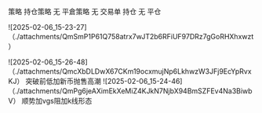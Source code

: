 策略
持仓策略
无
平倉策略
无
交易单
持仓
无
平仓

![2025-02-06_15-23-27]（./attachments/QmSmP1P61Q758atrx7wJT2b6RFiUF97DRz7gGoRHXhxwzt）

![2025-02-06_15-26-48]（./attachments/QmcXbDLDwX67CKm19ocxmujNp6LkhwzW3JFj9EcYpRvxKJ）
突破前低加新币抛售高潮
![2025-02-06_15-24-46]（./attachments/QmPg6jeAXimEkXeMiZ4KJkN7NjbX94BmSZFEv4Na3BiwbV）
顺势加vgs阻加k线形态